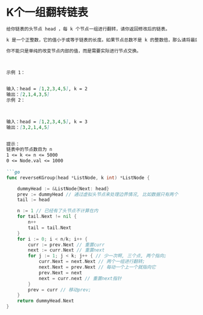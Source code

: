 # K个一组翻转链表

```md
给你链表的头节点 head ，每 k 个节点一组进行翻转，请你返回修改后的链表。

k 是一个正整数，它的值小于或等于链表的长度。如果节点总数不是 k 的整数倍，那么请将最后剩余的节点保持原有顺序。

你不能只是单纯的改变节点内部的值，而是需要实际进行节点交换。

 

示例 1：


输入：head = [1,2,3,4,5], k = 2
输出：[2,1,4,3,5]
示例 2：



输入：head = [1,2,3,4,5], k = 3
输出：[3,2,1,4,5]
 

提示：
链表中的节点数目为 n
1 <= k <= n <= 5000
0 <= Node.val <= 1000
 
```go
func reverseKGroup(head *ListNode, k int) *ListNode {

	dummyHead := &ListNode{Next: head}
	prev := dummyHead // 通过虚拟头节点来处理边界情况, 比如数据只有两个
	tail := head

	n := 1 // 已经有了头节点不计算在内
	for tail.Next != nil {
		n++
		tail = tail.Next
	}
	for i := 0; i < n/k; i++ {
		curr := prev.Next // 重置curr
		next := curr.Next // 重置next
		for j := 1; j < k; j++ { // 少一次啊, 三个点, 两个指向;
			curr.Next = next.Next // 两个一组进行翻转; 
			next.Next = prev.Next // 每动一个上一个就指向它
			prev.Next = next
			next = curr.next // 重置next指针
		}
		prev = curr // 移动prev;
	}
	return dummyHead.Next
}
